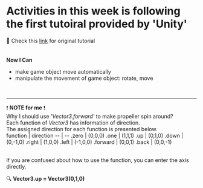 # Activities in this week is following the first tutoiral provided by 'Unity'
🙌 Check this [link](https://learn.unity.com/project/unit-1-driving-simulation?uv=2019.4&courseId=5cf96c41edbc2a2ca6e8810f) for original tutorial   
<br>
<br>
**Now I Can**
- make game object move automatically
- manipulate the movement of game object: rotate, move
<br>

- - -

❗ **NOTE for me** ❗   
Why I should use _'Vector3.forward'_  to make propeller spin around?   
Each function of _Vector3_  has information of direction.   
The assigned direction for each function is presented below.   
function | direction
-- | --
.zero | (0,0,0)
.one | (1,1,1)
.up | (0,1,0)
.down | (0,-1,0)
.right | (1,0,0)
.left | (-1,0,0)
.forward | (0,0,1)
.back | (0,0,-1)

<br>
If you are confused about how to use the function, you can enter the axis directly.<br>

🔍 **Vector3.up = Vector3(0,1,0)**
